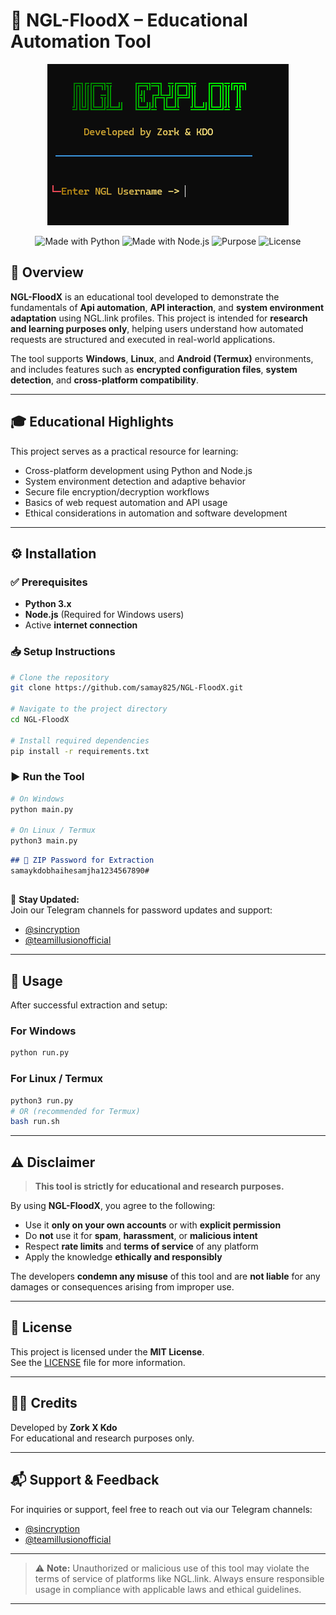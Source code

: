 

# 🔬 NGL-FloodX – Educational Automation Tool

<p align="center">
  <img src="./ngl.png" alt="FrontToolInterface">

</p>

<p align="center">
  <img src="https://img.shields.io/badge/Made%20with-Python-blue.svg" alt="Made with Python">
  <img src="https://img.shields.io/badge/Made%20with-Node.js-green.svg" alt="Made with Node.js">
  <img src="https://img.shields.io/badge/Purpose-Educational-red.svg" alt="Purpose">
  <img src="https://img.shields.io/badge/License-MIT-yellow.svg" alt="License">
</p>

## 📘 Overview

**NGL-FloodX** is an educational tool developed to demonstrate the fundamentals of **Api automation**, **API interaction**, and **system environment adaptation** using NGL.link profiles. This project is intended for **research and learning purposes only**, helping users understand how automated requests are structured and executed in real-world applications.

The tool supports **Windows**, **Linux**, and **Android (Termux)** environments, and includes features such as **encrypted configuration files**, **system detection**, and **cross-platform compatibility**.

---

## 🎓 Educational Highlights

This project serves as a practical resource for learning:

- Cross-platform development using Python and Node.js  
- System environment detection and adaptive behavior  
- Secure file encryption/decryption workflows  
- Basics of web request automation and API usage  
- Ethical considerations in automation and software development  

---

## ⚙️ Installation

### ✅ Prerequisites

- **Python 3.x**
- **Node.js** (Required for Windows users)
- Active **internet connection**

### 📥 Setup Instructions

```bash
# Clone the repository
git clone https://github.com/samay825/NGL-FloodX.git

# Navigate to the project directory
cd NGL-FloodX

# Install required dependencies
pip install -r requirements.txt
```

### ▶️ Run the Tool

```bash
# On Windows
python main.py

# On Linux / Termux
python3 main.py
```

```markdown
## 🔐 ZIP Password for Extraction
samaykdobhaihesamjha1234567890#
```


##

📢 **Stay Updated:**  
Join our Telegram channels for password updates and support:
- [@sincryption](https://t.me/sincryption)
- [@teamillusionofficial](https://t.me/teamillusionofficial)

---

## 🚀 Usage

After successful extraction and setup:

### For Windows
```bash
python run.py
```

### For Linux / Termux
```bash
python3 run.py
# OR (recommended for Termux)
bash run.sh
```

---

## ⚠️ Disclaimer

> **This tool is strictly for educational and research purposes.**

By using **NGL-FloodX**, you agree to the following:

- Use it **only on your own accounts** or with **explicit permission**  
- Do **not** use it for **spam**, **harassment**, or **malicious intent**  
- Respect **rate limits** and **terms of service** of any platform  
- Apply the knowledge **ethically and responsibly**

The developers **condemn any misuse** of this tool and are **not liable** for any damages or consequences arising from improper use.

---

## 📜 License

This project is licensed under the **MIT License**.  
See the [LICENSE](./LICENSE) file for more information.

---

## 👨‍💻 Credits

Developed by **Zork X Kdo**  
For educational and research purposes only.

---

## 📬 Support & Feedback

For inquiries or support, feel free to reach out via our Telegram channels:
- [@sincryption](https://t.me/sincryption)
- [@teamillusionofficial](https://t.me/teamillusionofficial)

---

> ⚠️ **Note:** Unauthorized or malicious use of this tool may violate the terms of service of platforms like NGL.link. Always ensure responsible usage in compliance with applicable laws and ethical guidelines.

---

